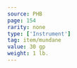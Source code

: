 ```yaml
---
source: PHB
page: 154
rarity: none
type: ['Instrument']
tag: item/mundane
value: 30 gp
weight: 1 lb.
---
```


